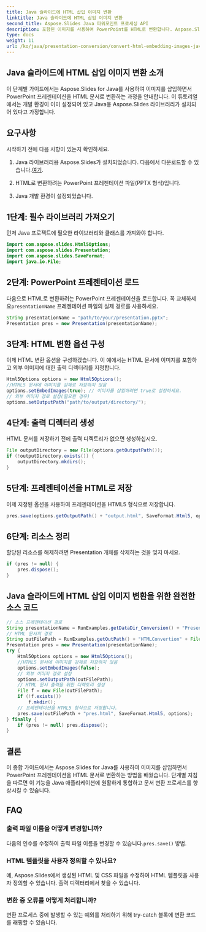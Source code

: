 ```yaml
---
title: Java 슬라이드에 HTML 삽입 이미지 변환
linktitle: Java 슬라이드에 HTML 삽입 이미지 변환
second_title: Aspose.Slides Java 파워포인트 프로세싱 API
description: 포함된 이미지를 사용하여 PowerPoint를 HTML로 변환합니다. Aspose.Slides for Java를 사용하는 단계별 가이드입니다. Java에서 프레젠테이션 변환을 손쉽게 자동화하는 방법을 알아보세요.
type: docs
weight: 11
url: /ko/java/presentation-conversion/convert-html-embedding-images-java-slides/
---
```


## Java 슬라이드에 HTML 삽입 이미지 변환 소개

이 단계별 가이드에서는 Aspose.Slides for Java를 사용하여 이미지를 삽입하면서 PowerPoint 프레젠테이션을 HTML 문서로 변환하는 과정을 안내합니다. 이 튜토리얼에서는 개발 환경이 이미 설정되어 있고 Java용 Aspose.Slides 라이브러리가 설치되어 있다고 가정합니다.

## 요구사항

시작하기 전에 다음 사항이 있는지 확인하세요.

1.  Java 라이브러리용 Aspose.Slides가 설치되었습니다. 다음에서 다운로드할 수 있습니다.[여기](https://downloads.aspose.com/slides/java).

2. HTML로 변환하려는 PowerPoint 프레젠테이션 파일(PPTX 형식)입니다.

3. Java 개발 환경이 설정되었습니다.

## 1단계: 필수 라이브러리 가져오기

먼저 Java 프로젝트에 필요한 라이브러리와 클래스를 가져와야 합니다.

```java
import com.aspose.slides.Html5Options;
import com.aspose.slides.Presentation;
import com.aspose.slides.SaveFormat;
import java.io.File;
```

## 2단계: PowerPoint 프레젠테이션 로드

 다음으로 HTML로 변환하려는 PowerPoint 프레젠테이션을 로드합니다. 꼭 교체하세요`presentationName` 프레젠테이션 파일의 실제 경로를 사용하세요.

```java
String presentationName = "path/to/your/presentation.pptx";
Presentation pres = new Presentation(presentationName);
```

## 3단계: HTML 변환 옵션 구성

이제 HTML 변환 옵션을 구성하겠습니다. 이 예에서는 HTML 문서에 이미지를 포함하고 외부 이미지에 대한 출력 디렉터리를 지정합니다.

```java
Html5Options options = new Html5Options();
//HTML5 문서에 이미지를 강제로 저장하지 않음
options.setEmbedImages(true); // 이미지를 삽입하려면 true로 설정하세요.
// 외부 이미지 경로 설정(필요한 경우)
options.setOutputPath("path/to/output/directory/");
```

## 4단계: 출력 디렉터리 생성

HTML 문서를 저장하기 전에 출력 디렉토리가 없으면 생성하십시오.

```java
File outputDirectory = new File(options.getOutputPath());
if (!outputDirectory.exists()) {
    outputDirectory.mkdirs();
}
```

## 5단계: 프레젠테이션을 HTML로 저장

이제 지정된 옵션을 사용하여 프레젠테이션을 HTML5 형식으로 저장합니다.

```java
pres.save(options.getOutputPath() + "output.html", SaveFormat.Html5, options);
```

## 6단계: 리소스 정리

할당된 리소스를 해제하려면 Presentation 개체를 삭제하는 것을 잊지 마세요.

```java
if (pres != null) {
    pres.dispose();
}
```

## Java 슬라이드에 HTML 삽입 이미지 변환을 위한 완전한 소스 코드

```java
// 소스 프레젠테이션 경로
String presentationName = RunExamples.getDataDir_Conversion() + "PresentationDemo.pptx";
// HTML 문서의 경로
String outFilePath = RunExamples.getOutPath() + "HTMLConvertion" + File.separator;
Presentation pres = new Presentation(presentationName);
try {
	Html5Options options = new Html5Options();
	//HTML5 문서에 이미지를 강제로 저장하지 않음
	options.setEmbedImages(false);
	// 외부 이미지 경로 설정
	options.setOutputPath(outFilePath);
	// HTML 문서 출력을 위한 디렉토리 생성
	File f = new File(outFilePath);
	if (!f.exists())
		f.mkdir();
	// 프레젠테이션을 HTML5 형식으로 저장합니다.
	pres.save(outFilePath + "pres.html", SaveFormat.Html5, options);
} finally {
	if (pres != null) pres.dispose();
}
```

## 결론

이 종합 가이드에서는 Aspose.Slides for Java를 사용하여 이미지를 삽입하면서 PowerPoint 프레젠테이션을 HTML 문서로 변환하는 방법을 배웠습니다. 단계별 지침을 따르면 이 기능을 Java 애플리케이션에 원활하게 통합하고 문서 변환 프로세스를 향상시킬 수 있습니다.

## FAQ

### 출력 파일 이름을 어떻게 변경합니까?

 다음의 인수를 수정하여 출력 파일 이름을 변경할 수 있습니다.`pres.save()` 방법.

### HTML 템플릿을 사용자 정의할 수 있나요?

예, Aspose.Slides에서 생성된 HTML 및 CSS 파일을 수정하여 HTML 템플릿을 사용자 정의할 수 있습니다. 출력 디렉터리에서 찾을 수 있습니다.

### 변환 중 오류를 어떻게 처리합니까?

변환 프로세스 중에 발생할 수 있는 예외를 처리하기 위해 try-catch 블록에 변환 코드를 래핑할 수 있습니다.
